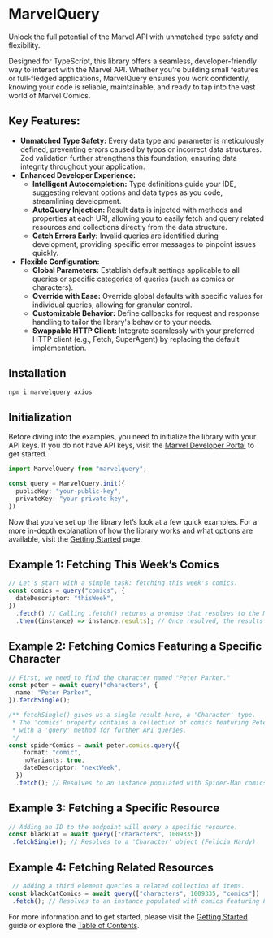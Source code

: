 # MarvelQuery

Unlock the full potential of the Marvel API with unmatched type safety and flexibility.

Designed for TypeScript, this library offers a seamless, developer-friendly way to interact with the Marvel API. Whether you’re building small features or full-fledged applications, MarvelQuery ensures you work confidently, knowing your code is reliable, maintainable, and ready to tap into the vast world of Marvel Comics.

## **Key Features:**

- **Unmatched Type Safety:** Every data type and parameter is meticulously defined, preventing errors caused by typos or incorrect data structures. Zod validation further strengthens this foundation, ensuring data integrity throughout your application.
- **Enhanced Developer Experience:**
  - **Intelligent Autocompletion:** Type definitions guide your IDE, suggesting relevant options and data types as you code, streamlining development.
  - **AutoQuery Injection:**  Result data is injected with methods and properties at each URI, allowing you to easily fetch and query related resources and collections directly from the data structure.
  - **Catch Errors Early:** Invalid queries are identified during development, providing specific error messages to pinpoint issues quickly.
- **Flexible Configuration:**
  - **Global Parameters:** Establish default settings applicable to all queries or specific categories of queries (such as comics or characters).
  - **Override with Ease:** Override global defaults with specific values for individual queries, allowing for granular control.
  - **Customizable Behavior:** Define callbacks for request and response handling to tailor the library's behavior to your needs.
  - **Swappable HTTP Client:** Integrate seamlessly with your preferred HTTP client (e.g., Fetch, SuperAgent) by replacing the default implementation.

## Installation

```bash npm2yarn
npm i marvelquery axios
```

## Initialization

Before diving into the examples, you need to initialize the library with your API keys. If you do not have API keys, visit the [Marvel Developer Portal](https://developer.marvel.com) to get started.

```ts
import MarvelQuery from "marvelquery";

const query = MarvelQuery.init({
  publicKey: "your-public-key",
  privateKey: "your-private-key",
})
```

Now that you’ve set up the library let’s look at a few quick examples. For a more in-depth explanation of how the library works and what options are available, visit the [Getting Started](docs/getting-started.md) page.

## Example 1: Fetching This Week’s Comics

```ts
// Let's start with a simple task: fetching this week's comics.
const comics = query("comics", {
  dateDescriptor: "thisWeek",
})
  .fetch() // Calling .fetch() returns a promise that resolves to the MarvelQuery instance.
  .then((instance) => instance.results); // Once resolved, the results property becomes populated.
```

## Example 2: Fetching Comics Featuring a Specific Character

```ts
// First, we need to find the character named "Peter Parker."
const peter = await query("characters", {
  name: "Peter Parker",
}).fetchSingle();

/** fetchSingle() gives us a single result—here, a 'Character' type.
 * The 'comics' property contains a collection of comics featuring Peter,
 * with a 'query' method for further API queries.
 */
const spiderComics = await peter.comics.query({
    format: "comic",
    noVariants: true,
    dateDescriptor: "nextWeek",
  })
  .fetch(); // Resolves to an instance populated with Spider-Man comics.
```

## Example 3: Fetching a Specific Resource

```ts
// Adding an ID to the endpoint will query a specific resource.
const blackCat = await query(["characters", 1009335])
 .fetchSingle(); // Resolves to a 'Character' object (Felicia Hardy)
```

## Example 4: Fetching Related Resources

```ts
 // Adding a third element queries a related collection of items.
const blackCatComics = await query(["characters", 1009335, "comics"])
 .fetch(); // Resolves to an instance populated with comics featuring Felicia Hardy.
```

For more information and to get started, please visit the [Getting Started](docs/getting-started.md) guide or explore the [Table of Contents](table-of-contents.md).
